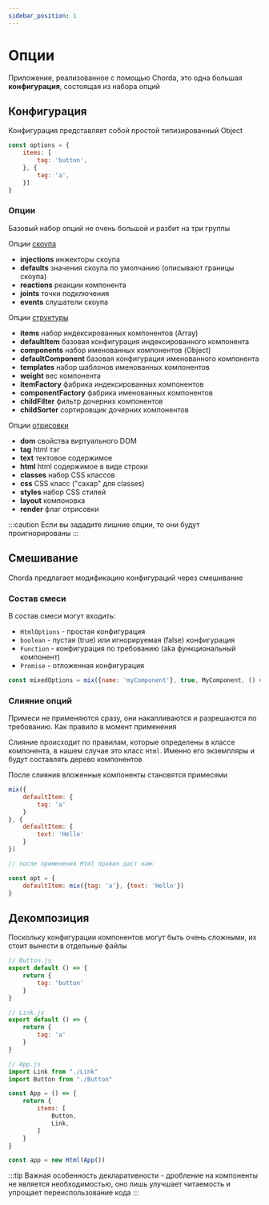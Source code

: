```yaml
---
sidebar_position: 1
---
```


# Опции

Приложение, реализованное с помощью Chorda, это одна большая **конфигурация**, состоящая из набора опций


## Конфигурация

Конфигурация представляет собой простой типизированный Object

```javascript
const options = {
    items: [
        tag: 'button',
    }, {
        tag: 'a',
    }]
}
```

### Опции

Базовый набор опций не очень большой и разбит на три группы

Опции [скоупа](scope)

*    **injections** инжекторы скоупа
*    **defaults** значения скоупа по умолчанию (описывают границы скоупа)
*    **reactions** реакции компонента
*    **joints** точки подключения
*    **events** слушатели скоупа

Опции [структуры](structure)

*    **items** набор индексированных компонентов (Array)
*    **defaultItem** базовая конфигурация индексированного компонента
*    **components** набор именованных компонентов (Object)
*    **defaultComponent** базовая конфигурация именованного компонента
*    **templates** набор шаблонов именованных компонентов
*    **weight** вес компонента
*    **itemFactory** фабрика индексированных компонентов
*    **componentFactory** фабрика именованных компонентов
*    **childFilter** фильтр дочерних компонентов
*    **childSorter** сортировщик дочерних компонентов

Опции [отрисовки](render)

*    **dom** свойства виртуального DOM
*    **tag** html тэг
*    **text** тектовое содержимое
*    **html** html содержимое в виде строки
*    **classes** набор CSS классов
*    **css** CSS класс ("сахар" для classes)
*    **styles** набор CSS стилей
*    **layout** компоновка
*    **render** флаг отрисовки

:::caution
Если вы зададите лишние опции, то они будут проигнорированы
:::


## Смешивание

Chorda предлагает модификацию конфигураций через смешивание

### Состав смеси

В состав смеси могут входить:
- `HtmlOptions` - простая конфигурация
- `boolean` - пустая (true) или игнорируемая (false) конфигурация
- `Function` - конфигурация по требованию (aka функциональный компонент)
- `Promise` - отложенная конфигурация


```javascript
const mixedOptions = mix({name: 'myComponent'}, true, MyComponent, () => import('MyComponent'))
```

### Слияние опций

Примеси не применяются сразу, они накапливаются и разрешаются по требованию. Как правило в момент применения

Слияние происходит по правилам, которые определены в классе компонента, в нашем случае это класс `Html`. Именно его экземпляры и будут составлять дерево компонентов

После слияния вложенные компоненты становятся примесями

```javascript
mix({
    defaultItem: {
        tag: 'a'
    }
}, {
    defaultItem: {
        text: 'Hello'
    }
})

// после применения Html правил даст нам:

const opt = {
    defaultItem: mix({tag: 'a'}, {text: 'Hello'})
}

```

## Декомпозиция

Поскольку конфигурации компонентов могут быть очень сложными, их стоит вынести в отдельные файлы

```javascript
// Button.js
export default () => {
    return {
        tag: 'button'
    }
}

// Link.js
export default () => {
    return {
        tag: 'a'
    }
}

// App.js
import Link from "./Link"
import Button from "./Button"

const App = () => {
    return {
        items: [
            Button, 
            Link,
        ]
    }
}

const app = new Html(App())
```

:::tip
Важная особенность декларативности - дробление на компоненты не является необходимостью, оно лишь улучшает читаемость и упрощает переиспользование кода
:::
